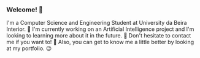 ### Welcome! 👋

I'm a Computer Science and Engineering Student at University da Beira Interior. 🏫
I'm currently working on an Artificial Intelligence project and I'm looking to learning more about it in the future. 🦾
Don't hesitate to contact me if you want to! 💬
Also, you can get to know me a little better by looking at my portfolio. 😉

<!--
**AntonioPCruz/AntonioPCruz** is a ✨ _special_ ✨ repository because its `README.md` (this file) appears on your GitHub profile.

Here are some ideas to get you started:

- 🔭 I’m currently working on ...
- 🌱 I’m currently learning ...
- 👯 I’m looking to collaborate on ...
- 🤔 I’m looking for help with ...
- 💬 Ask me about ...
- 📫 How to reach me: ...
- 😄 Pronouns: ...
- ⚡ Fun fact: ...
-->

